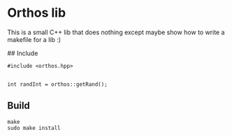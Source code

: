 # Orthos lib
This is a small C++ lib that does nothing except maybe show how to write a makefile for a lib :)

## Include

```
#include <orthos.hpp>


int randInt = orthos::getRand();
```

## Build

```
make
sudo make install
```

